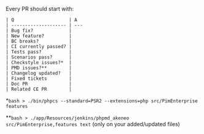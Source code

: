 Every PR should start with:

```
| Q                    | A
| -------------------- | ---
| Bug fix?             |
| New feature?         |
| BC breaks?           |
| CI currently passed? |
| Tests pass?          |
| Scenarios pass?      |
| Checkstyle issues?*  |
| PMD issues?**        |
| Changelog updated?   |
| Fixed tickets        |
| Doc PR               |
| Related CE PR        |
```

*```bash > ./bin/phpcs --standard=PSR2 --extensions=php src/PimEnterprise features```

**```bash > ./app/Resources/jenkins/phpmd_akeneo src/PimEnterprise,features text``` (only on your added/updated files)
